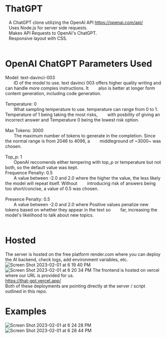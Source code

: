 # ThatGPT 
&nbsp;&nbsp; A ChatGPT clone utilizing the OpenAI API https://openai.com/api/ <br>
&nbsp;&nbsp; Uses Node.js for server side requests. <br>
&nbsp;&nbsp; Makes API Requests to OpenAI's ChatGPT. <br> 
&nbsp;&nbsp; Responsive layout with CSS. <br>
<br> 

# OpenAI ChatGPT Parameters Used
Model: text-davinci-003 <br>
&nbsp;&nbsp;&nbsp;&nbsp;&nbsp;&nbsp; ID of the model to use. text davinci 003 offers higher quality writing and can handle more comples instructions. It &nbsp;&nbsp;&nbsp;&nbsp;&nbsp;&nbsp; also is better at longer form content generation, including code generation. <br> 
<br>
Temperature: 0 <br>
&nbsp;&nbsp;&nbsp;&nbsp;&nbsp;&nbsp; What sampling temperature to use. temperature can range from 0 to 1. Temperature of 1 being taking the most risks, &nbsp;&nbsp;&nbsp;&nbsp;&nbsp;&nbsp; with posbility of giving an incorrect answer and Temperature 0 being the lowest risk option. <br>
<br>
Max Tokens: 3000 <br>
&nbsp;&nbsp;&nbsp;&nbsp;&nbsp;&nbsp; The maximum number of tokens to generate in the completion. Since the normal range is from 2046 to 4096, a &nbsp;&nbsp;&nbsp;&nbsp;&nbsp;&nbsp; middleground of ~3000~ was chosen. <br>
<br>
Top_p: 1 <br>
&nbsp;&nbsp;&nbsp;&nbsp;&nbsp;&nbsp; OpenAI reccomends either tempering with top_p or temperature but not both, so the default value was kept. <br>
Frequence Penalty: 0.5 <br>
&nbsp;&nbsp;&nbsp;&nbsp;&nbsp;&nbsp; A value between -2.0 and 2.0 where the higher the value, the less likely the model will repeat itself. Without &nbsp;&nbsp;&nbsp;&nbsp;&nbsp;&nbsp; introducing risk of answers being too short/concise, a value of 0.5 was chosen.<br>
<br>
Presence Penalty: 0.5 <br>
&nbsp;&nbsp;&nbsp;&nbsp;&nbsp;&nbsp; A value between -2.0 and 2.0 where Positive values penalize new tokens based on whether they appear in the text so &nbsp;&nbsp;&nbsp;&nbsp;&nbsp;&nbsp; far, increasing the model's likelihood to talk about new topics.<br>
<br>

# Hosted
The server is hosted on the free platform render.com where you can deploy the AI backend, check logs, add environment variables, etc. <br>
![Screen Shot 2023-02-01 at 6 19 40 PM](https://user-images.githubusercontent.com/22222231/216209049-459ff1e2-751d-46ed-beec-425e5ab90e0e.png)
![Screen Shot 2023-02-01 at 6 20 34 PM](https://user-images.githubusercontent.com/22222231/216209064-de62559a-7b08-44c0-a380-1a4dd2523620.png)
The frontend is hosted on vercel where our URL is provided for us. <br>
https://that-gpt.vercel.app/ <br>
Both of these deployments are pointing directly at the server / script outlined in this repo. <br> 

# Examples
![Screen Shot 2023-02-01 at 6 24 28 PM](https://user-images.githubusercontent.com/22222231/216209262-b70f0abf-a573-47c9-b6ae-86a3f08f1366.png)
![Screen Shot 2023-02-01 at 6 28 44 PM](https://user-images.githubusercontent.com/22222231/216209265-8928bcbb-aa08-467e-b146-56865ad49589.png)
